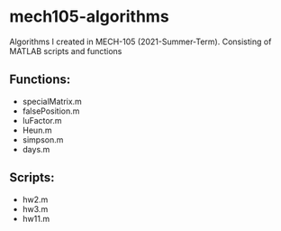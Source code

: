 # mech105-algorithms
Algorithms I created in MECH-105 (2021-Summer-Term). Consisting of MATLAB scripts and functions 

## Functions:
* specialMatrix.m
* falsePosition.m
* luFactor.m
* Heun.m
* simpson.m
* days.m

## Scripts:
* hw2.m
* hw3.m
* hw11.m
